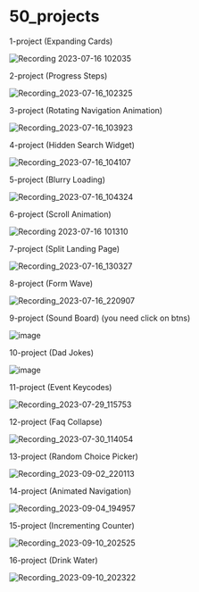 # 50_projects

1-project (Expanding Cards)

![Recording 2023-07-16 102035](https://github.com/MrGoodo/50_projects/assets/110602771/13be6a4d-7030-4fed-8e29-6a5e2da16c3a)

2-project (Progress Steps)

![Recording_2023-07-16_102325](https://github.com/MrGoodo/50_projects/assets/110602771/c89b3e77-c8c8-4941-ae42-61bdb42136f6)

3-project (Rotating Navigation Animation) 

![Recording_2023-07-16_103923](https://github.com/MrGoodo/50_projects/assets/110602771/3d735aaf-e920-49e8-9758-55e3ef6a55f2)


4-project (Hidden Search Widget)

![Recording_2023-07-16_104107](https://github.com/MrGoodo/50_projects/assets/110602771/5303d15b-417f-4cfb-b37a-e507cd391a81)

5-project (Blurry Loading)

![Recording_2023-07-16_104324](https://github.com/MrGoodo/50_projects/assets/110602771/4eee758b-7f92-4c7c-8157-f49115622683)

6-project (Scroll Animation)

![Recording 2023-07-16 101310](https://github.com/MrGoodo/50_projects/assets/110602771/7f0ec864-e1cf-4950-b89a-12e627f8e11a)

7-project (Split Landing Page)

![Recording_2023-07-16_130327](https://github.com/MrGoodo/50_projects/assets/110602771/efd47591-9b4e-454d-9d2c-c94fcd7ec2f4)

8-project (Form Wave)

![Recording_2023-07-16_220907](https://github.com/MrGoodo/50_projects/assets/110602771/c7e321e3-8feb-47a8-b35a-42f202a16067)

9-project (Sound Board) (you need click on btns)

![image](https://github.com/MrGoodo/50_projects/assets/110602771/a4397e27-21d3-4dff-8161-adbf7209dc39)

10-project (Dad Jokes)

![image](https://github.com/MrGoodo/50_projects/assets/110602771/f2f00f39-8db2-4dd6-ac7f-3b44f645a592)

11-project (Event Keycodes)

![Recording_2023-07-29_115753](https://github.com/MrGoodo/50_projects/assets/110602771/7fc7046e-a605-4527-8428-b774c9d9a33f)

12-project (Faq Collapse)

![Recording_2023-07-30_114054](https://github.com/MrGoodo/50_projects/assets/110602771/cb5ad9e7-934f-4ed4-8e47-6d46c931ee44)

13-project (Random Choice Picker)

![Recording_2023-09-02_220113](https://github.com/MrGoodo/50_projects/assets/110602771/a6428aa1-2d1f-46d5-85c2-59a1dea17fd6)

14-project (Animated Navigation)

![Recording_2023-09-04_194957](https://github.com/MrGoodo/50_projects/assets/110602771/3ac763d3-9032-4948-975c-904960c3537e)

15-project (Incrementing Counter)

![Recording_2023-09-10_202525](https://github.com/MrGoodo/50_projects/assets/110602771/0f5118c2-9ffd-4122-a4ab-cb51ad3e6a0d)

16-project (Drink Water)

![Recording_2023-09-10_202322](https://github.com/MrGoodo/50_projects/assets/110602771/84f6287f-1f84-495b-b0ed-97187d276692)



